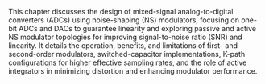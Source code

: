 This chapter discusses the design of mixed-signal analog-to-digital converters (ADCs) using noise-shaping (NS) modulators, focusing on one-bit ADCs and DACs to guarantee linearity and exploring passive and active NS modulator topologies for improving signal-to-noise ratio (SNR) and linearity. It details the operation, benefits, and limitations of first- and second-order modulators, switched-capacitor implementations, K-path configurations for higher effective sampling rates, and the role of active integrators in minimizing distortion and enhancing modulator performance.

